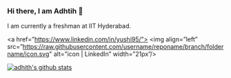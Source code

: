 ### Hi there, I am Adhtih 👋

I am currently a freshman at IIT Hyderabad.


<a href=”https://www.linkedin.com/in/yushi95/">
<img align=”left” src=”https://raw.githubusercontent.com/username/reponame/branch/foldername/icon.svg" alt=”icon | LinkedIn” width=”21px”/>
</a>



[![adhith's github stats](https://github-readme-stats.vercel.app/api?username=adhitht&count_private=true&show_icons=true&theme=radical&hide_rank=false)](https://github.com/anuraghazra/github-readme-stats)



<!--
**adhitht/adhitht** is a ✨ _special_ ✨ repository because its `README.md` (this file) appears on your GitHub profile.

Here are some ideas to get you started:

- 🔭 I’m currently working on ...
- 🌱 I’m currently learning ...
- 👯 I’m looking to collaborate on ...
- 🤔 I’m looking for help with ...
- 💬 Ask me about ...
- 📫 How to reach me: ...
- 😄 Pronouns: ...
- ⚡ Fun fact: ...
-->

